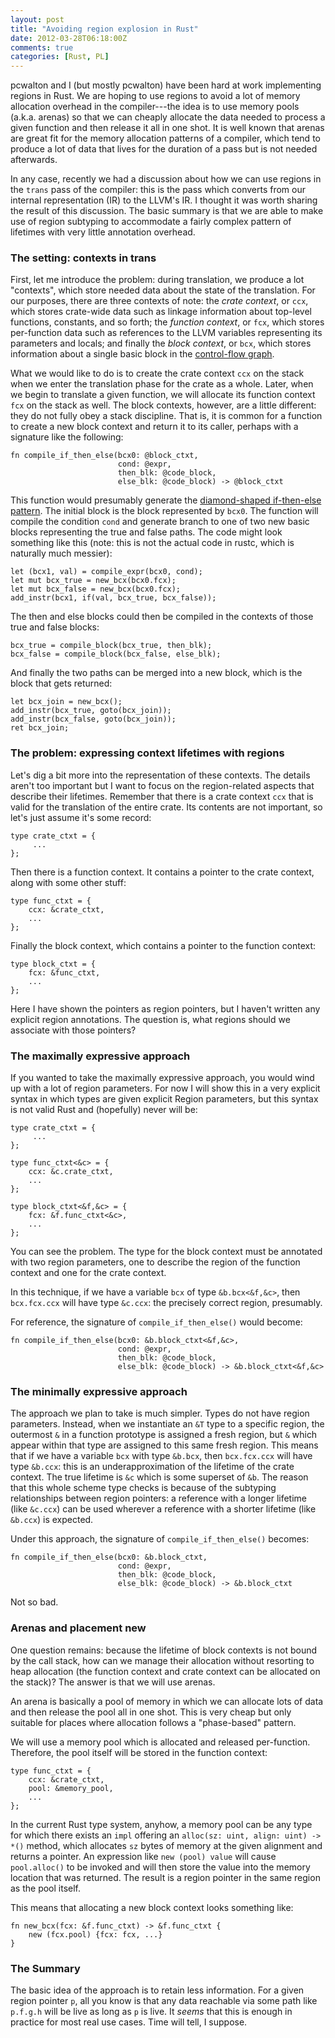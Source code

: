 ```yaml
---
layout: post
title: "Avoiding region explosion in Rust"
date: 2012-03-28T06:18:00Z
comments: true
categories: [Rust, PL]
---
```


pcwalton and I (but mostly pcwalton) have been hard at work
implementing regions in Rust.  We are hoping to use regions to avoid a
lot of memory allocation overhead in the compiler---the idea is to use
memory pools (a.k.a. arenas) so that we can cheaply allocate the data
needed to process a given function and then release it all in one
shot.  It is well known that arenas are great fit for the memory
allocation patterns of a compiler, which tend to produce a lot of data
that lives for the duration of a pass but is not needed afterwards.

In any case, recently we had a discussion about how we can use
regions in the `trans` pass of the compiler: this is the pass which
converts from our internal representation (IR) to the LLVM's IR.  I
thought it was worth sharing the result of this discussion.  The basic
summary is that we are able to make use of region subtyping to
accommodate a fairly complex pattern of lifetimes with very little
annotation overhead.

### The setting: contexts in trans

First, let me introduce the problem: during translation, we produce a
lot "contexts", which store needed data about the state of the
translation.  For our purposes, there are three contexts of note: the
*crate context*, or `ccx`, which stores crate-wide data such as
linkage information about top-level functions, constants, and so
forth; the *function context*, or `fcx`, which stores per-function
data such as references to the LLVM variables representing its
parameters and locals; and finally the *block context*, or `bcx`,
which stores information about a single basic block in the
[control-flow graph][cfg].

[cfg]: http://en.wikipedia.org/wiki/Control_flow_graph

What we would like to do is to create the crate context `ccx` on the
stack when we enter the translation phase for the crate as a whole.
Later, when we begin to translate a given function, we will allocate
its function context `fcx` on the stack as well.  The block contexts,
however, are a little different: they do not fully obey a stack
discipline.  That is, it is common for a function to create a new
block context and return it to its caller, perhaps with a signature
like the following:

    fn compile_if_then_else(bcx0: @block_ctxt,
                            cond: @expr,
                            then_blk: @code_block,
                            else_blk: @code_block) -> @block_ctxt

This function would presumably generate the
[diamond-shaped if-then-else pattern][ite].  The initial block is the
block represented by `bcx0`.  The function will compile the condition
`cond` and generate branch to one of two new basic blocks representing
the true and false paths.  The code might look something like this
(note: this is not the actual code in rustc, which is naturally much
messier):

    let (bcx1, val) = compile_expr(bcx0, cond);
    let mut bcx_true = new_bcx(bcx0.fcx);
    let mut bcx_false = new_bcx(bcx0.fcx);
    add_instr(bcx1, if(val, bcx_true, bcx_false));

The then and else blocks could then be compiled in the contexts of those
true and false blocks:

    bcx_true = compile_block(bcx_true, then_blk);
    bcx_false = compile_block(bcx_false, else_blk);
    
And finally the two paths can be merged into a new block, which is the block
that gets returned:

    let bcx_join = new_bcx();
    add_instr(bcx_true, goto(bcx_join));
    add_instr(bcx_false, goto(bcx_join));
    ret bcx_join;

[ite]: http://en.wikipedia.org/wiki/File:If-then-else-control-flow-graph.svg

### The problem: expressing context lifetimes with regions

Let's dig a bit more into the representation of these contexts.  The
details aren't too important but I want to focus on the region-related
aspects that describe their lifetimes.  Remember that there is a crate
context `ccx` that is valid for the translation of the entire crate.
Its contents are not important, so let's just assume it's some record:

    type crate_ctxt = {
         ...
    };
    
Then there is a function context.  It contains a pointer to the crate context,
along with some other stuff:

    type func_ctxt = {
        ccx: &crate_ctxt,
        ...
    };
    
Finally the block context, which contains a pointer to the function context:

    type block_ctxt = {
        fcx: &func_ctxt,
        ...
    };
    
Here I have shown the pointers as region pointers, but I haven't
written any explicit region annotations.  The question is, what
regions should we associate with those pointers?  

### The maximally expressive approach

If you wanted to take the maximally expressive approach, you would
wind up with a lot of region parameters.  For now I will show this in
a very explicit syntax in which types are given explicit Region
parameters, but this syntax is not valid Rust and (hopefully) never
will be:

    type crate_ctxt = {
         ...
    };
    
    type func_ctxt<&c> = {
        ccx: &c.crate_ctxt,
        ...
    };

    type block_ctxt<&f,&c> = {
        fcx: &f.func_ctxt<&c>,
        ...
    };
    
You can see the problem.  The type for the block context must be
annotated with two region parameters, one to describe the region of
the function context and one for the crate context.  

In this technique, if we have a variable `bcx` of type
`&b.bcx<&f,&c>`, then `bcx.fcx.ccx` will have type `&c.ccx`: the
precisely correct region, presumably.

For reference, the signature of `compile_if_then_else()` would become:

    fn compile_if_then_else(bcx0: &b.block_ctxt<&f,&c>,
                            cond: @expr,
                            then_blk: @code_block,
                            else_blk: @code_block) -> &b.block_ctxt<&f,&c>
                            
### The minimally expressive approach

The approach we plan to take is much simpler.  Types do not have
region parameters.  Instead, when we instantiate an `&T` type to a
specific region, the outermost `&` in a function prototype is assigned
a fresh region, but `&` which appear within that type are assigned to
this same fresh region.  This means that if we have a variable `bcx`
with type `&b.bcx`, then `bcx.fcx.ccx` will have type `&b.ccx`: this
is an underapproximation of the lifetime of the crate context.  The
true lifetime is `&c` which is some superset of `&b`.  The reason that
this whole scheme type checks is because of the subtyping
relationships between region pointers: a reference with a longer
lifetime (like `&c.ccx`) can be used wherever a reference with a
shorter lifetime (like `&b.ccx`) is expected.

Under this approach, the signature of `compile_if_then_else()` becomes:

    fn compile_if_then_else(bcx0: &b.block_ctxt,
                            cond: @expr,
                            then_blk: @code_block,
                            else_blk: @code_block) -> &b.block_ctxt
                            
Not so bad.                            
                            
### Arenas and placement new

One question remains: because the lifetime of block contexts is not
bound by the call stack, how can we manage their allocation without
resorting to heap allocation (the function context and crate context
can be allocated on the stack)? The answer is that we will use arenas. 

An arena is basically a pool of memory in which we can allocate lots
of data and then release the pool all in one shot.  This is very cheap
but only suitable for places where allocation follows a "phase-based"
pattern.  

We will use a memory pool which is allocated and released per-function.
Therefore, the pool itself will be stored in the function context:

    type func_ctxt = {
        ccx: &crate_ctxt,
        pool: &memory_pool,
        ...
    };
    
In the current Rust type system, anyhow, a memory pool can be any type
for which there exists an `impl` offering an `alloc(sz: uint, align:
uint) -> *()` method, which allocates `sz` bytes of memory at the
given alignment and returns a pointer.  An expression like `new (pool)
value` will cause `pool.alloc()` to be invoked and will then store the
value into the memory location that was returned.  The result is a
region pointer in the same region as the pool itself.

This means that allocating a new block context looks something like:

    fn new_bcx(fcx: &f.func_ctxt) -> &f.func_ctxt {
        new (fcx.pool) {fcx: fcx, ...}        
    }
    
### The Summary

The basic idea of the approach is to retain less information.  For a
given region pointer `p`, all you know is that any data reachable via
some path like `p.f.g.h` will be live as long as `p` is live.  It
*seems* that this is enough in practice for most real use cases. Time
will tell, I suppose.
